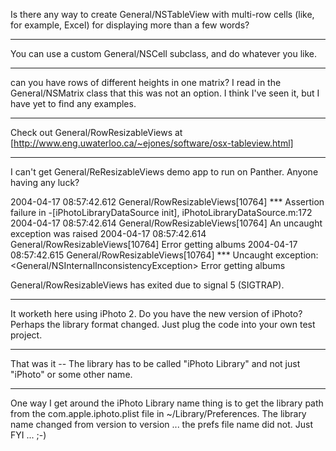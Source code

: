Is there any way to create General/NSTableView with multi-row cells (like, for example, Excel) for displaying more than a few words?

----

You can use a custom General/NSCell subclass, and do whatever you like.

----

can you have rows of different heights in one matrix?
I read in the General/NSMatrix class that this was not an option.  I think I've seen it, but I have yet to find any examples.

----

Check out General/RowResizableViews at [http://www.eng.uwaterloo.ca/~ejones/software/osx-tableview.html]

----

I can't get General/ReResizableViews demo app to run on Panther.  Anyone having any luck?

2004-04-17 08:57:42.612 General/RowResizableViews[10764] *** Assertion failure in -[iPhotoLibraryDataSource init], iPhotoLibraryDataSource.m:172
2004-04-17 08:57:42.614 General/RowResizableViews[10764] An uncaught exception was raised
2004-04-17 08:57:42.614 General/RowResizableViews[10764] Error getting albums
2004-04-17 08:57:42.615 General/RowResizableViews[10764] *** Uncaught exception: <General/NSInternalInconsistencyException> Error getting albums

General/RowResizableViews has exited due to signal 5 (SIGTRAP).

----

It worketh here using iPhoto 2. Do you  have the new version of iPhoto? Perhaps the library format changed. Just plug the code into your own test project.

----

That was it -- The library has to be called "iPhoto Library" and not just "iPhoto" or some other name.

----

One way I get around the iPhoto Library name thing is to get the library path from the com.apple.iphoto.plist file in ~/Library/Preferences. The library name changed from version to version ... the prefs file name did not. Just FYI ... ;-)